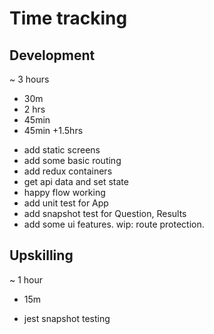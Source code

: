 # Time tracking

## Development

~ 3 hours
+ 30m
+ 2 hrs
+ 45min
+ 45min
+1.5hrs
- add static screens
- add some basic routing
- add redux containers
- get api data and set state
- happy flow working
- add unit test for App
- add snapshot test for Question, Results
- add some ui features. wip: route protection.

## Upskilling

~ 1 hour
+ 15m
- jest snapshot testing